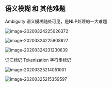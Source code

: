 ## 语义模糊 和 其他难题

Ambiguity 语义模糊随处可见，是NLP处理的一大难题

![image-20200324225626372](C:\Users\liu\AppData\Roaming\Typora\typora-user-images\image-20200324225626372.png)

![image-20200324225808827](C:\Users\liu\AppData\Roaming\Typora\typora-user-images\image-20200324225808827.png)

![image-20200324231230839](C:\Users\liu\AppData\Roaming\Typora\typora-user-images\image-20200324231230839.png)

词汇标记 Tokenization 字符串标记

![image-20200325214051001](C:\Users\liu\AppData\Roaming\Typora\typora-user-images\image-20200325214051001.png)

![image-20200325215359597](C:\Users\liu\AppData\Roaming\Typora\typora-user-images\image-20200325215359597.png)



